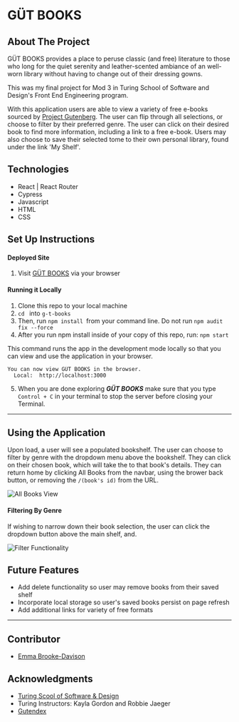 # GÜT BOOKS

## About The Project
GÜT  BOOKS provides a place to peruse classic (and free) literature to those who long for the quiet serenity and leather-scented ambiance of an well-worn library without having to change out of their dressing gowns. 

This was my final project for Mod 3 in Turing School of Software and Design's Front End Engineering program. 


With this application users are able to view a variety of free e-books sourced by [Project Gutenberg](https://www.gutenberg.org/). The user can flip through all selections, or choose to filter by their preferred genre. The user can click on their desired book to find more information, including a link to a free e-book. Users may also choose to save their selected tome to their own personal library, found under the link 'My Shelf'. 

## Technologies
* React | React Router
* Cypress
* Javascript
* HTML
* CSS

## Set Up Instructions
#### Deployed Site
1. Visit [ GÜT BOOKS]() via your browser

#### Running it Locally
1. Clone this repo to your local machine
2. `cd ` into `g-t-books`
3. Then, run `npm install `from your command line. Do not run `npm audit fix --force`
4. After you run npm install inside of your copy of this repo, run:
`npm start`

This command runs the app in the development mode locally so that you can view and use the application in your browser.
```
You can now view GÜT BOOKS in the browser.
  Local:  http://localhost:3000
```

5. When you are done exploring _**GÜT BOOKS**_ make sure that you type `Control + C` in your terminal to stop the server before closing your Terminal.
---

## Using the Application
Upon load, a user will see a populated bookshelf. The user can choose to filter by genre with the dropdown menu above the bookshelf. They can click on their chosen book, which will take the to that book's details. They can return home by clicking All Books from the navbar, using the brower back button, or removing the `/(book's id)` from the URL.

![All Books View]()

#### Filtering By Genre
If wishing to narrow down their book selection, the user can click the dropdown button above the main shelf, and. 

![Filter Functionality]()

## Future Features
* Add delete functionality so user may remove books from their saved shelf
* Incorporate local storage so user's saved books persist on page refresh 
* Add additional links for variety of free formats 

----
## Contributor
- [Emma Brooke-Davison](https://github.com/emmacbd)


## Acknowledgments

* [Turing Scool of Software & Design](https://turing.edu/)
* Turing Instructors: Kayla Gordon and Robbie Jaeger
* [Gutendex](https://gutendex.com/)

